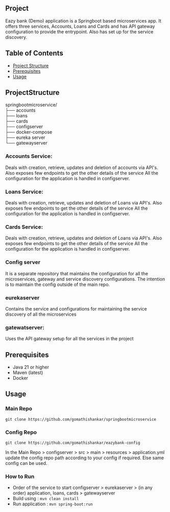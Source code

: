 ## Project
Eazy bank (Demo) application is a Springboot based microservices app. 
It offers three services, Accounts, Loans and Cards and has API gateway configuration to provide the entrypoint.
Also has set up for the service discovery.

## Table of Contents
- [Project Structure](#ProjectStructure)
- [Prerequisites](#prerequisites)
- [Usage](#Usage)

## ProjectStructure
springbootmicroservice/       
├── accounts          
├── loans             
├── cards            
├── configserver       
├── docker-compose      
├── eureka server          
└── gatewayserver        

### Accounts Service:

Deals with creation, retrieve, updates and deletion of accounts via API's.
Also exposes few endpoints to get the other details of the service
All the configuration for the application is handled in configserver.

### Loans Service:

Deals with creation, retrieve, updates and deletion of Loans via API's.
Also exposes few endpoints to get the other details of the service
All the configuration for the application is handled in configserver.

### Cards Service:

Deals with creation, retrieve, updates and deletion of Loans via API's.
Also exposes few endpoints to get the other details of the service
All the configuration for the application is handled in configserver.

### Config server
It is a separate repository that maintains the configuration for all the microservices,
gateway and service discovery configurations. The intention is to maintain the config outside of the main repo.

### eurekaserver
Contains the service and configurations for maintaining the service discovery of all the microservices

### gatewatserver:
Uses the API gateway setup for all the services in the project

## Prerequisites
- Java 21 or higher
- Maven (latest)
- Docker

## Usage

### Main Repo
`git clone https://github.com/gomathishankar/springbootmicroservice`

### Config Repo
`git clone https://github.com/gomathishankar/eazybank-config`

In the Main Repo > configserver > src > main > resources > application.yml update the config repo path according to your config if required.
Else same config can be used.

### How to Run
- Order of the service to start configserver > eurekaserver > (in any order) application, loans, cards > gatewayserver
- Build using : `mvn clean install`
- Run application : `mvn spring-boot:run`

